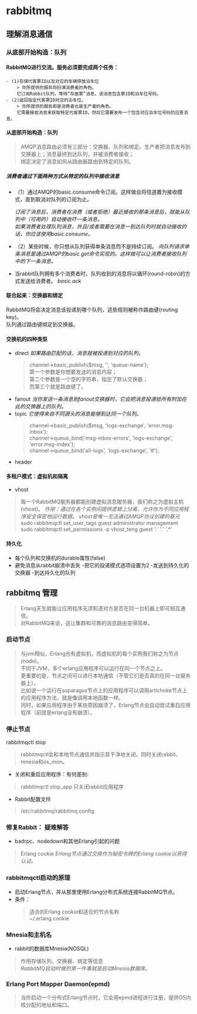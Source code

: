# rabbitmq

## 理解消息通信

### 从底部开始构造：队列

#### RabbitMQ进行交流。服务必须要完成两个任务：

    - (1)存储代客票ID以及对应的车辆停放泊车位
        > 你所提供的服务将扮演消费者的角色。
        它订阅Rabbit队列，等待“存放票”消息。该消息包含票ID和泊车位号码。
    - (2)返回指定代客票ID对应的泊车位。
        > 你所提供的服务即是消费者也是生产者的角色。
        它需要接收消息来获取特定代客票ID，然后它需要发布一个包含对应泊车位号码的应答消息。

#### 从底部开始构造：队列

>AMQP消息路由必须有三部分：交换器、队列和绑定。生产者把消息发布到交换器上；消息最终到达队列，并被消费者接收；<br>
绑定决定了消息如何从路由器路由到特定的队列。

##### 消费者通过下面两种方式从特定的队列中接收消息

- （1）通过AMQP的basic.consume命令订阅。这样做会将信道置为接收模式，直到取消对队列的订阅为止。

     *订阅了消息后，消费者在消费（或者拒绝）最近接收的那条消息后，就能从队列中（可用的）自动接收吓一条消息。*<br>
     *如果消费者处理队列消息，并且/或者需要在消息一到达队列时就自动接收的话，你应该使用basic.consume。*

- （2）某些时候，你只想从队列获得单条消息而不是持续订阅。
    *向队列请求单条消息是通过AMQP的basic.get命令实现的。这样做可以让消费者接收队列中的下一条消息。*

- 当rabbit队列拥有多个消费者时，队列收到的消息将以循环(round-robin)的方式发送给消费者。
    *basic.ack*

#### 联合起来：交换器和绑定
RabbitMQ将会决定消息该投递到哪个队列，这些规则被称作路由键(routing key)。<br>
队列通过路由键绑定到交换器。<br>

#### 交换机的四种类型

- direct
  *如果路由匹配的话，消息就被投递到对应的队列。*
  > channel->basic_publish($msg, '', 'queue-name');<br>
  第一个参数是你想要发送的消息内容；<br>
  第二个参数是一个空的字符串，指定了默认交换器；<br>
  而第三个就是路由键了。
- fanout
  *当你发送一条消息到fanout交换器时，它会把消息投递给所有附加在此的交换器上的队列。*
- topic
  *它使得来自不同源头的消息能够到达同一个队列。*
  >channel->basic_publish($msg, 'logs-exchange', 'error.msg-inbox');<br>
  channel->queue_bind('msg-inbox-errors', 'logs-exchange', 'error.msg-index');<br>
  channel->queue_bind('all-logs', 'logs-exchange', '#');<br>
- header

#### 多租户模式：虚拟机和隔离

- vhost
>每一个RabbitMQ服务器都能创建虚拟消息服务器，我们称之为虚拟主机(vhost)。
*作用：通过在各个实例间提供逻辑上分离，允许你为不同应用程序安全保密地运行数据。*
*vhost是唯一无法通过AMQP协议创建的基元*
>sudo rabbitmqctl set_user_tags guest  administrator management<br>
sudo rabbitmqctl set_permissions -p vhost_teng guest '.*' '.*' '.*'

#### 持久化

- 每个队列和交换机的durable属性(false)
- 避免消息从rabbit崩溃中丢失
    -把它的投递模式选项设置为2
    -发送到持久化的交换器
    -到达持久化的队列

## rabbitmq 管理

>Erlang天生就能让应用程序无须知道对方是否在同一台机器上即可相互通信。<br>
对RabbitMQ来说，这让集群和可靠的消息路由变得简单。

### 启动节点

>与jvm相似，Erlang也有虚拟机，而虚拟机的每个实例我们称之为节点(node)。<br>
不同于JVM，多个erlang应用程序可以运行在同一个节点之上。<br>
更重要的是，节点之间可以进行本地通信（不管它们是否真的在同一台服务器上）。<br>
比如说一个运行在asparagus节点上的应用程序可以调用artichoke节点上的应用程序方法，就是像调用本地函数一样。<br>
同时，如果应用程序由于某些原因崩溃了，Erlang节点会自动尝试重启应用程序（前提是erlang没有崩溃）。<br>

### 停止节点

rabbitmqctl stop 
>rabbitmqctl会和本地节点通信并指示其干净地关闭。同时关闭rabbit、mnesia和os_mon。

- 关闭和重启应用程序：有何差别:
>rabbitmqctl stop_app 只关闭rabbit应用程序

- Rabbit配置文件
>/etc/rabbitmq/rabbitmq.config

### 修复Rabbit： 疑难解答

- badrpc、nodedown和其他Erlang引起的问题
> Erlang cookie
*Erlang节点通过交换作为秘密令牌的Erlang cookie以获得认证。*

### rabbitmqctl启动的原理
- 启动Erlang节点，并从那里使用Erlang分布式系统连接RabbitMQ节点。<br>
- 条件：
    >适合的Erlang cookie和适合的节点名称<br>
    ~/.erlang.cookie

### Mnesia和主机名
- rabbit的数据库Mnesia(NOSQL)
>作用存储队列、交换器、绑定等信息<br>
*RabbitMQ启动时做的第一件事就是启动Mnesia数据库。*

### Erlang Port Mapper Daemon(epmd)
> 当你启动一个分布式Erlang节点时，它会用epmd进程进行注册，提供OS内核分配的地址和端口。<br>
